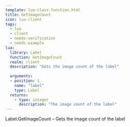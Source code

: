 ```yaml
---
template: lua-class-function.html
title: GetImageCount
icon: lua-client
tags:
  - lua
  - client
  - needs-verification
  - needs-example
lua:
  library: Label
  function: GetImageCount
  realm: client
  description: "Gets the image count of the label"
  
  arguments:
  - position: 1
    name: "label"
    type: Label
  returns:
    - type: integer
      description: "The image count of the label"
---
```


<div class="lua__search__keywords">
Label:GetImageCount &#x2013; Gets the image count of the label
</div>
